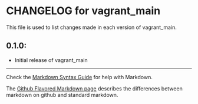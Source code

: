 # CHANGELOG for vagrant_main

This file is used to list changes made in each version of vagrant_main.

## 0.1.0:

* Initial release of vagrant_main

- - - 
Check the [Markdown Syntax Guide](http://daringfireball.net/projects/markdown/syntax) for help with Markdown.

The [Github Flavored Markdown page](http://github.github.com/github-flavored-markdown/) describes the differences between markdown on github and standard markdown.
